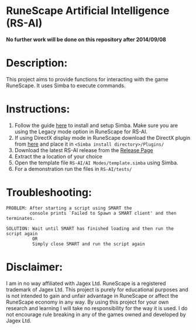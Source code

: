 RuneScape Artificial Intelligence (RS-AI)
=========================================

**No further work will be done on this repository after 2014/09/08**

# Description:
This project aims to provide functions for interacting with the game RuneScape.
It uses Simba to execute commands.

# Instructions:

1. Follow the guide [here](https://villavu.com/forum/showthread.php?t=47714) to install 
and setup Simba. Make sure you are using the Legacy mode option in RuneScape for RS-AI.
1. If using DirectX display mode in RuneScape download the DirectX plugin from [here](https://villavu.com/forum/showthread.php?t=107256) and place
 it in `<Simba install directory>/Plugins/`
1. Download the latest RS-AI release from the [Release Page](https://github.com/egeldenhuys/rs-ai/releases)
1. Extract the a location of your choice
1. Open the template file `RS-AI/AI Modes/template.simba` using Simba.
1. For a demonstration run the files in `RS-AI/tests/`

# Troubleshooting:
```
PROBLEM: After starting a script using SMART the 
         console prints `Failed to Spawn a SMART client' and then terminates.

SOLUTION: Wait until SMART has finished loading and then run the script again
          OR
		  Simply close SMART and run the script again
```

# Disclaimer:
I am in no way affiliated with Jagex Ltd. RuneScape is a registered trademark of Jagex Ltd.
This project is purely for educational purposes and is not intended to gain and unfair
advantage in RuneScape or affect the RuneScape economy in any way. By using this
project for your own research and learning I will take no responsibility for the way
it is used. I do not encourage rule breaking in any of the games owned and developed by
Jagex Ltd. 